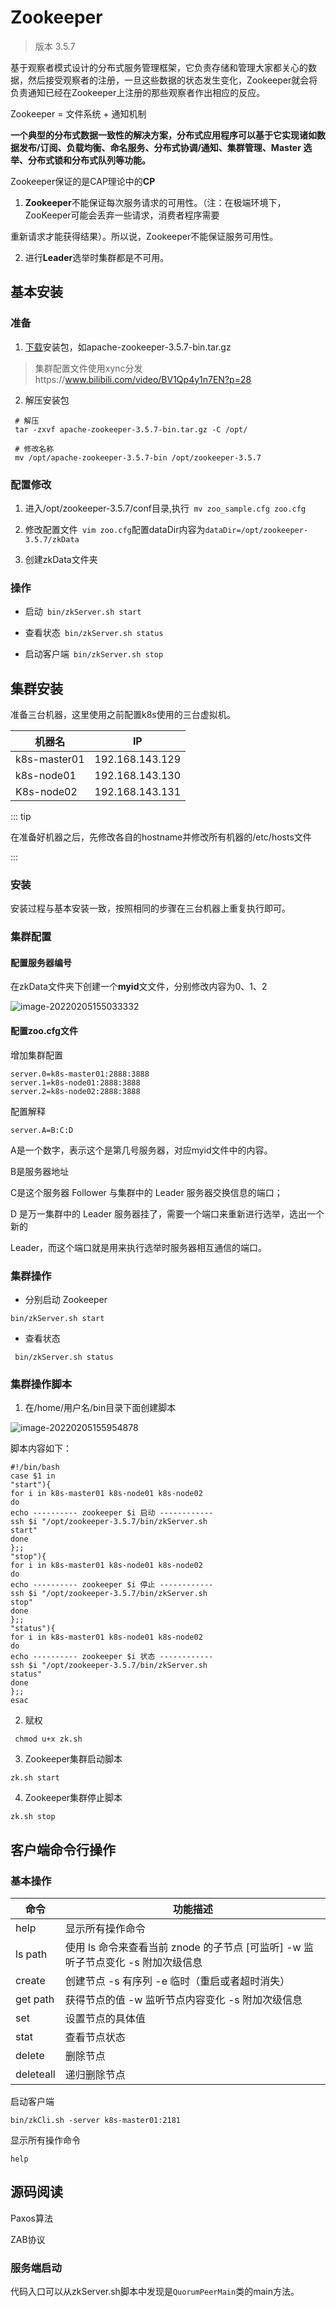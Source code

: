 # Zookeeper

> 版本 3.5.7

基于观察者模式设计的分布式服务管理框架，它负责存储和管理大家都关心的数据，然后接受观察者的注册，一旦这些数据的状态发生变化，Zookeeper就会将负责通知已经在Zookeeper上注册的那些观察者作出相应的反应。

Zookeeper = 文件系统 + 通知机制

**一个典型的分布式数据一致性的解决方案，分布式应用程序可以基于它实现诸如数据发布/订阅、负载均衡、命名服务、分布式协调/通知、集群管理、Master 选举、分布式锁和分布式队列等功能。**

Zookeeper保证的是CAP理论中的**CP**

1. **Zookeeper**不能保证每次服务请求的可用性。（注：在极端环境下，ZooKeeper可能会丢弃一些请求，消费者程序需要

重新请求才能获得结果）。所以说，Zookeeper不能保证服务可用性。 

2. 进行**Leader**选举时集群都是不可用。

## 基本安装

### 准备

1. [下载](https://zookeeper.apache.org/releases.html)安装包，如apache-zookeeper-3.5.7-bin.tar.gz

>  集群配置文件使用xync分发https://www.bilibili.com/video/BV1Qp4y1n7EN?p=28

2. 解压安装包

```shell
 # 解压
 tar -zxvf apache-zookeeper-3.5.7-bin.tar.gz -C /opt/
 
 # 修改名称
 mv /opt/apache-zookeeper-3.5.7-bin /opt/zookeeper-3.5.7
```

### 配置修改

1. 进入/opt/zookeeper-3.5.7/conf目录,执行` mv zoo_sample.cfg zoo.cfg`
2. 修改配置文件` vim zoo.cfg`配置dataDir内容为`dataDir=/opt/zookeeper-3.5.7/zkData`

3. 创建zkData文件夹

### 操作

- 启动` bin/zkServer.sh start`

- 查看状态` bin/zkServer.sh status`
- 启动客户端` bin/zkServer.sh stop`



## 集群安装

准备三台机器，这里使用之前配置k8s使用的三台虚拟机。

| 机器名       | IP              |
| ------------ | --------------- |
| k8s-master01 | 192.168.143.129 |
| k8s-node01   | 192.168.143.130 |
| K8s-node02   | 192.168.143.131 |

::: tip

在准备好机器之后，先修改各自的hostname并修改所有机器的/etc/hosts文件

:::

### 安装

安装过程与基本安装一致，按照相同的步骤在三台机器上重复执行即可。



### 集群配置

#### 配置服务器编号

在zkData文件夹下创建一个**myid**文文件，分别修改内容为0、1、2

![image-20220205155033332](https://gitee.com/zengsl/picBed/raw/master/img/2022/02/20220205155038.png)

#### 配置zoo.cfg文件

增加集群配置

```
server.0=k8s-master01:2888:3888
server.1=k8s-node01:2888:3888
server.2=k8s-node02:2888:3888
```

配置解释

```shell
server.A=B:C:D
```

A是一个数字，表示这个是第几号服务器，对应myid文件中的内容。

B是服务器地址

C是这个服务器 Follower 与集群中的 Leader 服务器交换信息的端口；

D 是万一集群中的 Leader 服务器挂了，需要一个端口来重新进行选举，选出一个新的

Leader，而这个端口就是用来执行选举时服务器相互通信的端口。



### 集群操作

- 分别启动 Zookeeper

``` shell
bin/zkServer.sh start
```

- 查看状态

```shell
 bin/zkServer.sh status
```



### 集群操作脚本

1. 在/home/用户名/bin目录下面创建脚本

![image-20220205155954878](https://gitee.com/zengsl/picBed/raw/master/img/2022/02/20220205155955.png)

脚本内容如下：

``` shell
#!/bin/bash
case $1 in
"start"){
for i in k8s-master01 k8s-node01 k8s-node02
do
echo ---------- zookeeper $i 启动 ------------
ssh $i "/opt/zookeeper-3.5.7/bin/zkServer.sh
start"
done
};;
"stop"){
for i in k8s-master01 k8s-node01 k8s-node02
do
echo ---------- zookeeper $i 停止 ------------
ssh $i "/opt/zookeeper-3.5.7/bin/zkServer.sh
stop"
done
};;
"status"){
for i in k8s-master01 k8s-node01 k8s-node02
do
echo ---------- zookeeper $i 状态 ------------
ssh $i "/opt/zookeeper-3.5.7/bin/zkServer.sh
status"
done
};;
esac
```

2. 赋权

``` shell
 chmod u+x zk.sh
```

3. Zookeeper集群启动脚本

``` shell
zk.sh start
```

4. Zookeeper集群停止脚本

```shell
zk.sh stop
```



## 客户端命令行操作

### 基本操作

| 命令      | 功能描述                                                     |
| --------- | ------------------------------------------------------------ |
| help      | 显示所有操作命令                                             |
| ls path   | 使用 ls 命令来查看当前 znode 的子节点 [可监听] -w 监听子节点变化 -s 附加次级信息 |
| create    | 创建节点 -s 有序列 -e 临时（重启或者超时消失）               |
| get path  | 获得节点的值 -w 监听节点内容变化 -s 附加次级信息             |
| set       | 设置节点的具体值                                             |
| stat      | 查看节点状态                                                 |
| delete    | 删除节点                                                     |
| deleteall | 递归删除节点                                                 |

启动客户端

``` shell
bin/zkCli.sh -server k8s-master01:2181
```

显示所有操作命令

```shell
help
```



## 源码阅读

Paxos算法

ZAB协议

### 服务端启动

代码入口可以从zkServer.sh脚本中发现是`QuorumPeerMain`类的main方法。

